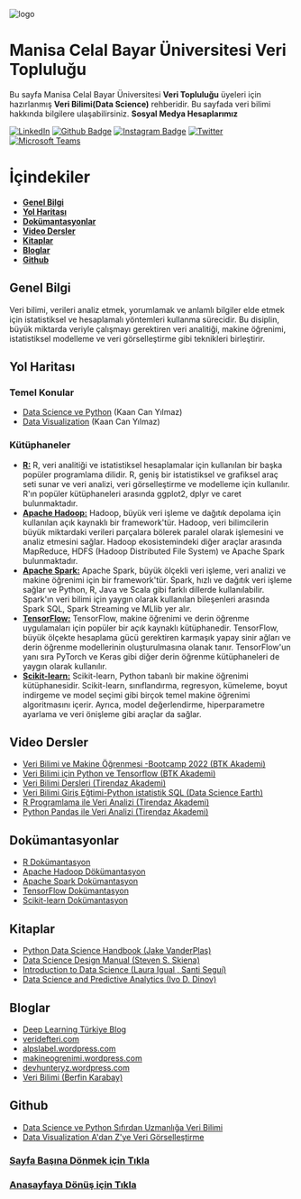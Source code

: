 ![logo](https://i.hizliresim.com/d3py4zd.jpg)
# Manisa Celal Bayar Üniversitesi Veri Topluluğu #
Bu sayfa Manisa Celal Bayar Üniversitesi **Veri Topluluğu** üyeleri için hazırlanmış **Veri Bilimi(Data Science)** rehberidir.
Bu sayfada veri bilimi hakkında bilgilere ulaşabilirsiniz.
**Sosyal Medya Hesaplarımız**

[![LinkedIn](https://img.shields.io/badge/LinkedIn-%230077B5.svg?&style=flat-square&logo=linkedin&logoColor=white)](https://www.linkedin.com/company/verimcbu/)
[![Github Badge](https://img.shields.io/badge/-Github-000?style=quare&labelColor=000&logo=Github&logoColor=white&link=link)](https://github.com/Veri-Web)
[![Instagram Badge](https://img.shields.io/badge/-Instagram-C13584?style=flat-quare&labelColor=C13584&logo=instagram&logoColor=white&link=link)](https://www.instagram.com/verimcbu/)    [![Twitter](https://img.shields.io/badge/Twitter-%231DA1F2.svg?&style=flat-square&logo=twitter&logoColor=white)](https://twitter.com/verimcbu)[![Microsoft Teams](https://img.shields.io/badge/%20-Microsoft%20Teams-blue)](https://teams.microsoft.com/l/team/19%3a1CRwwN4CIxhszcmwMP21pOHAIIfz5NqqpnHvzTpdggI1%40thread.tacv2/conversations?groupId=43c41ff4-f472-4916-9b28-08e813dc9ed1&tenantId=e21375a3-27e8-43e1-9c27-82155d13eb80)


# İçindekiler

* **[Genel Bilgi](#genel-bilgi)** 
* **[Yol Haritası](#yol-haritası)**
* **[Dokümantasyonlar](#Dokümantasyonlar)**
* **[Video Dersler](#Video-Dersler)**
* **[Kitaplar](#kitaplar)**
* **[Bloglar](#bloglar)**
* **[Github](#github)**

## Genel Bilgi
  Veri bilimi, verileri analiz etmek, yorumlamak ve anlamlı bilgiler elde etmek için istatistiksel ve hesaplamalı yöntemleri kullanma sürecidir. Bu disiplin, büyük miktarda veriyle çalışmayı gerektiren veri analitiği, makine öğrenimi, istatistiksel modelleme ve veri görselleştirme gibi teknikleri birleştirir.
  
 ## Yol Haritası
 ### Temel Konular
 * [Data Science ve Python](https://www.udemy.com/data-science-sfrdan-uzmanlga-veri-bilimi-2/) (Kaan Can Yılmaz)
 * [Data Visualization](https://www.udemy.com/data-visualization-adan-zye-veri-gorsellestirme-3/) (Kaan Can Yılmaz)
 ### Kütüphaneler
 * **[R:](https://www.rdocumentation.org/)** R, veri analitiği ve istatistiksel hesaplamalar için kullanılan bir başka popüler programlama dilidir. R, geniş bir istatistiksel ve grafiksel araç seti sunar ve veri analizi, veri görselleştirme ve modelleme için kullanılır. R'ın popüler kütüphaneleri arasında ggplot2, dplyr ve caret bulunmaktadır.
 *  **[Apache Hadoop:](https://hadoop.apache.org/docs/current/)** Hadoop, büyük veri işleme ve dağıtık depolama için kullanılan açık kaynaklı bir framework'tür. Hadoop, veri bilimcilerin büyük miktardaki verileri parçalara bölerek paralel olarak işlemesini ve analiz etmesini sağlar. Hadoop ekosistemindeki diğer araçlar arasında MapReduce, HDFS (Hadoop Distributed File System) ve Apache Spark bulunmaktadır.
 *  **[Apache Spark:](https://spark.apache.org/documentation.html)** Apache Spark, büyük ölçekli veri işleme, veri analizi ve makine öğrenimi için bir framework'tür. Spark, hızlı ve dağıtık veri işleme sağlar ve Python, R, Java ve Scala gibi farklı dillerde kullanılabilir. Spark'ın veri bilimi için yaygın olarak kullanılan bileşenleri arasında Spark SQL, Spark Streaming ve MLlib yer alır.
 *  **[TensorFlow:](https://www.tensorflow.org/api_docs)** TensorFlow, makine öğrenimi ve derin öğrenme uygulamaları için popüler bir açık kaynaklı kütüphanedir. TensorFlow, büyük ölçekte hesaplama gücü gerektiren karmaşık yapay sinir ağları ve derin öğrenme modellerinin oluşturulmasına olanak tanır. TensorFlow'un yanı sıra PyTorch ve Keras gibi diğer derin öğrenme kütüphaneleri de yaygın olarak kullanılır.
 *  **[Scikit-learn:](https://scikit-learn.org/stable/index.html)** Scikit-learn, Python tabanlı bir makine öğrenimi kütüphanesidir. Scikit-learn, sınıflandırma, regresyon, kümeleme, boyut indirgeme ve model seçimi gibi birçok temel makine öğrenimi algoritmasını içerir. Ayrıca, model değerlendirme, hiperparametre ayarlama ve veri önişleme gibi araçlar da sağlar.

## Video Dersler
* [Veri Bilimi ve Makine Öğrenmesi -Bootcamp 2022 (BTK Akademi)](https://www.btkakademi.gov.tr/portal/course/veri-bilimi-ve-makine-ogrenmesi-atolyesi-bootcamp-2022-19100)
* [Veri Bilimi için Python ve Tensorflow (BTK Akademi)](https://www.btkakademi.gov.tr/portal/course/veri-bilimi-icin-python-ve-tensorflow-11705)
* [Veri Bilimi Dersleri (Tirendaz Akademi)](https://youtube.com/playlist?list=PLfMRLSpipmftNAJQjpSWLEPAC6UMf_3iE)
* [Veri Bilimi Giriş Eğtimi-Python istatistik SQL (Data Science Earth)](https://youtube.com/playlist?list=PLFPoldtY4Izf1ieUxIs8-bmQW-ci7Pn7t)
* [R Programlama ile Veri Analizi (Tirendaz Akademi)](https://youtube.com/playlist?list=PLfMRLSpipmfsI_H_2fLG-2fU0xIgXZFr5)
* [Python Pandas ile Veri Analizi (Tirendaz Akademi)](https://youtube.com/playlist?list=PLfMRLSpipmfsLoyO-deGWkJ0RAQf9gU20)

## Dokümantasyonlar
* [R Dokümantasyon](https://www.rdocumentation.org/)
* [Apache Hadoop Dökümantasyon](https://hadoop.apache.org/docs/current/)
* [Apache Spark Dokümantasyon](https://spark.apache.org/documentation.html)
* [TensorFlow Dokümantasyon](https://www.tensorflow.org/api_docs)
* [Scikit-learn Dokümantasyon](https://scikit-learn.org/stable/index.html)

## Kitaplar
* [Python Data Science Handbook (Jake VanderPlas)](https://jakevdp.github.io/PythonDataScienceHandbook/)
* [Data Science Design Manual (Steven S. Skiena)](https://link.springer.com/book/10.1007/978-3-319-55444-0)
* [Introduction to Data Science (Laura Igual , Santi Seguí)](https://link.springer.com/book/10.1007/978-3-319-50017-1)
* [Data Science and Predictive Analytics (Ivo D. Dinov)](https://link.springer.com/book/10.1007/978-3-319-72347-1)

## Bloglar
* [Deep Learning Türkiye Blog](http://medium.com/deep-learning-turkiye)
* [veridefteri.com](http://veridefteri.com/)
* [alpslabel.wordpress.com](https://alpslabel.wordpress.com//)
* [makineogrenimi.wordpress.com](https://makineogrenimi.wordpress.com)
* [devhunteryz.wordpress.com](https://devhunteryz.wordpress.com)
* [Veri Bilimi (Berfin Karabay)](https://medium.com/@berfinkarabay/list/veri-bilimi-091fa7b4e28e)

## Github
* [Data Science ve Python Sıfırdan Uzmanlığa Veri Bilimi](https://github.com/dataiteam/7-ADIMLIK-YAPAY-ZEKA-YOLCULUGU/tree/master/Data%20Science%20ve%20Python%20S%C4%B1f%C4%B1rdan%20Uzmanl%C4%B1%C4%9Fa%20Veri%20Bilimi%20(2))
* [Data Visualization A'dan Z'ye Veri Görselleştirme](https://github.com/dataiteam/7-ADIMLIK-YAPAY-ZEKA-YOLCULUGU/tree/master/Data%20Visualization%20A'dan%20Z'ye%20Veri%20G%C3%B6rselle%C5%9Ftirme%20(3))

### [Sayfa Başına Dönmek için Tıkla](#İçindekiler)
### [Anasayfaya Dönüş için Tıkla](https://github.com/Furk4nBulut/Veri-Billimi-Toplulugu-Rehber)
